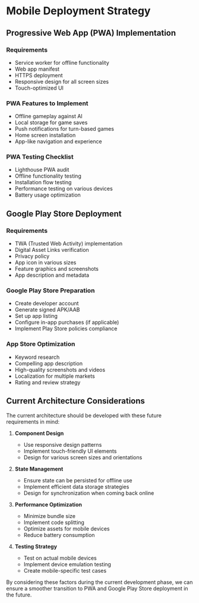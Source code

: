 # Mobile Deployment Strategy

## Progressive Web App (PWA) Implementation

### Requirements
- Service worker for offline functionality
- Web app manifest
- HTTPS deployment
- Responsive design for all screen sizes
- Touch-optimized UI

### PWA Features to Implement
- Offline gameplay against AI
- Local storage for game saves
- Push notifications for turn-based games
- Home screen installation
- App-like navigation and experience

### PWA Testing Checklist
- Lighthouse PWA audit
- Offline functionality testing
- Installation flow testing
- Performance testing on various devices
- Battery usage optimization

## Google Play Store Deployment

### Requirements
- TWA (Trusted Web Activity) implementation
- Digital Asset Links verification
- Privacy policy
- App icon in various sizes
- Feature graphics and screenshots
- App description and metadata

### Google Play Store Preparation
- Create developer account
- Generate signed APK/AAB
- Set up app listing
- Configure in-app purchases (if applicable)
- Implement Play Store policies compliance

### App Store Optimization
- Keyword research
- Compelling app description
- High-quality screenshots and videos
- Localization for multiple markets
- Rating and review strategy

## Current Architecture Considerations

The current architecture should be developed with these future requirements in mind:

1. **Component Design**
   - Use responsive design patterns
   - Implement touch-friendly UI elements
   - Design for various screen sizes and orientations

2. **State Management**
   - Ensure state can be persisted for offline use
   - Implement efficient data storage strategies
   - Design for synchronization when coming back online

3. **Performance Optimization**
   - Minimize bundle size
   - Implement code splitting
   - Optimize assets for mobile devices
   - Reduce battery consumption

4. **Testing Strategy**
   - Test on actual mobile devices
   - Implement device emulation testing
   - Create mobile-specific test cases

By considering these factors during the current development phase, we can ensure a smoother transition to PWA and Google Play Store deployment in the future.
